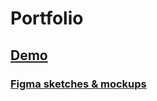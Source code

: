 # Portfolio

## <a href="https://jaumevibu.github.io/portfolio/">Demo</a>

### <a href="https://www.figma.com/file/N8QpERnSGCHioak0mUujdu/sketches?node-id=0%3A1&t=uvAbvlMIjauI9oSb-1">Figma sketches & mockups</a>
